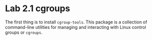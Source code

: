 # Lab 2.1 cgroups

The first thing is to install `cgroup-tools`. This package is a collection of command-line utilities for managing and interacting with Linux control groups or `cgroups`.

